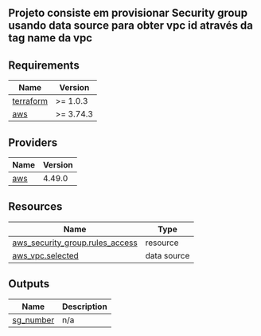 ## Projeto consiste em provisionar Security group usando data source para obter vpc id através da tag name da vpc

## Requirements

| Name | Version |
|------|---------|
| <a name="requirement_terraform"></a> [terraform](#requirement\_terraform) | >= 1.0.3 |
| <a name="requirement_aws"></a> [aws](#requirement\_aws) | >= 3.74.3 |

## Providers

| Name | Version |
|------|---------|
| <a name="provider_aws"></a> [aws](#provider\_aws) | 4.49.0 |


## Resources

| Name | Type |
|------|------|
| [aws_security_group.rules_access](https://registry.terraform.io/providers/hashicorp/aws/latest/docs/resources/security_group) | resource |
| [aws_vpc.selected](https://registry.terraform.io/providers/hashicorp/aws/latest/docs/data-sources/vpc) | data source |

## Outputs

| Name | Description |
|------|-------------|
| <a name="output_sg_number"></a> [sg\_number](#output\_sg\_number) | n/a |
